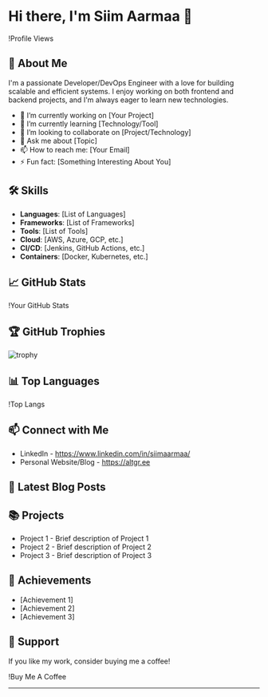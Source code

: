 # Hi there, I'm Siim Aarmaa 👋

!Profile Views

## 🚀 About Me
I'm a passionate Developer/DevOps Engineer with a love for building scalable and efficient systems. I enjoy working on both frontend and backend projects, and I'm always eager to learn new technologies.

- 🔭 I’m currently working on [Your Project]
- 🌱 I’m currently learning [Technology/Tool]
- 👯 I’m looking to collaborate on [Project/Technology]
- 💬 Ask me about [Topic]
- 📫 How to reach me: [Your Email]
- ⚡ Fun fact: [Something Interesting About You]

## 🛠️ Skills
- **Languages**: [List of Languages]
- **Frameworks**: [List of Frameworks]
- **Tools**: [List of Tools]
- **Cloud**: [AWS, Azure, GCP, etc.]
- **CI/CD**: [Jenkins, GitHub Actions, etc.]
- **Containers**: [Docker, Kubernetes, etc.]

## 📈 GitHub Stats
!Your GitHub Stats

## 🏆 GitHub Trophies
![trophy](https://github-profile-trophy.vercel.app/?username=siimaarmaa&no-frame=true)

## 📊 Top Languages
!Top Langs

## 📫 Connect with Me
- LinkedIn - https://www.linkedin.com/in/siimaarmaa/
- Personal Website/Blog -  https://altgr.ee

## 📝 Latest Blog Posts
<!-- BLOG-POST-LIST:START -->
<!-- BLOG-POST-LIST:END -->

## 📚 Projects
- Project 1 - Brief description of Project 1
- Project 2 - Brief description of Project 2
- Project 3 - Brief description of Project 3

## 🏅 Achievements
- [Achievement 1]
- [Achievement 2]
- [Achievement 3]

## 🤝 Support
If you like my work, consider buying me a coffee!

!Buy Me A Coffee

---

